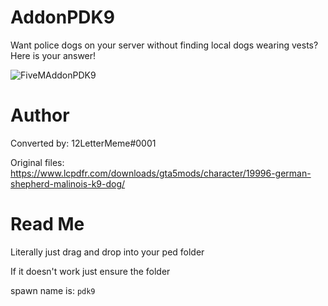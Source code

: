 # AddonPDK9
Want police dogs on your server without finding local dogs wearing vests? Here is your answer!

![FiveMAddonPDK9](https://media.discordapp.net/attachments/877974153284698222/1026501391885275146/unknown.png?width=927&height=676)

# Author
Converted by: 12LetterMeme#0001

Original files: https://www.lcpdfr.com/downloads/gta5mods/character/19996-german-shepherd-malinois-k9-dog/

# Read Me
Literally just drag and drop into your ped folder

If it doesn't work just ensure the folder

spawn name is: `pdk9`
